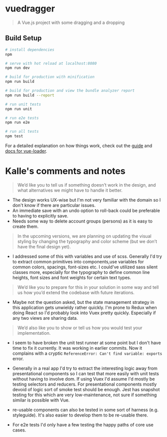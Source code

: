 # vuedragger

> A Vue.js project with some dragging and a dropping

## Build Setup

``` bash
# install dependencies
npm

# serve with hot reload at localhost:8080
npm run dev

# build for production with minification
npm run build

# build for production and view the bundle analyzer report
npm run build --report

# run unit tests
npm run unit

# run e2e tests
npm run e2e

# run all tests
npm test
```

For a detailed explanation on how things work, check out the [guide](http://vuejs-templates.github.io/webpack/) and [docs for vue-loader](http://vuejs.github.io/vue-loader).

# Kalle's comments and notes

> We’d like you to tell us if something doesn’t work in the design, and what alternatives we might have to handle it better.

* The design works UX-wise but I'm not very familiar with the domain so I don't know if there are particular issues.
* An immediate save with an undo option to roll-back could be preferable to having to explicitly save.
* Needs some way to delete account groups (persons) as it is easy to create them.

> In the upcoming versions, we are planning on updating the visual styling by changing the typography and color
scheme (but we don’t have the final design yet).

* I addressed some of this with variables and use of scss. Generally I'd try to extract common primitives into components,use variables for common colors, spacings, font-sizes etc. I could've utilized sass silent classes more, especially for the typography to define common line heights, font sizes and font weights for certain text types.

> We’d like you to prepare for this in your solution in some way and tell us how you’d extend the codebase with future iterations.

* Maybe not the question asked, but the state management strategy in this application gets unwieldy rather quickly. I'm prone to Redux when doing React so I'd probably look into Vuex pretty quickly. Especially if any two views are sharing data.

> We’d also like you to show or tell us how you would test your implementation.

* I seem to have broken the unit test runner at some point but I don't have time to fix it currently. It was working in earlier commits. Now it complains with a cryptic `ReferenceError: Can't find variable: exports` error.

* Generally in a real app I'd try to extract the interesting logic away from presentational components so I can test that more easily with unit tests without having to involve dom. If using Vuex I'd assume I'd mostly be testing selectors and reducers. For presentational components mostly devoid of logic sort of smoke test should be enough. Jest has snapshot testing for this which are very low-maintenance, not sure if something similar is possible with Vue.

* re-usable components can also be tested in some sort of harness (e.g. styleguide). It's also easier to develop them to be re-usable there.

* For e2e tests I'd only have a few testing the happy paths of core use cases.
